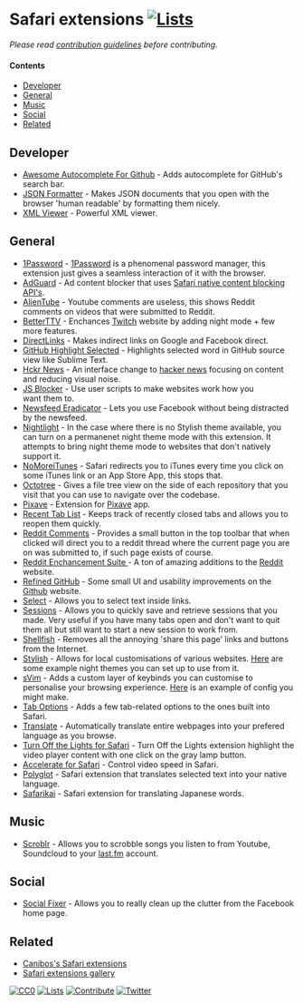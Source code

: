 # Safari extensions [![Lists](https://img.shields.io/badge/-more%20lists-0a0a0a.svg?style=flat&colorA=0a0a0a)](https://github.com/learn-anything/curated-lists#readme)

_Please read [contribution guidelines](CONTRIBUTING.md#readme) before contributing._

#### Contents

- [Developer](#developer)
- [General](#general)
- [Music](#music)
- [Social](#social)
- [Related](#related)

## Developer

- [Awesome Autocomplete For Github](https://github.com/algolia/github-awesome-autocomplete) - Adds autocomplete for GitHub's search bar.
- [JSON Formatter](https://github.com/rfletcher/safari-json-formatter) - Makes JSON documents that you open with the browser 'human readable' by formatting them nicely.
- [XML Viewer](https://github.com/sergeche/xmlview) - Powerful XML viewer.

## General

- [1Password](https://agilebits.com/onepassword/extensions) - [1Password](https://1password.com) is a phenomenal password manager, this extension just gives a seamless interaction of it with the browser.
- [AdGuard](https://adguard.com/en/adblock-adguard-safari.html) - Ad content blocker that uses [Safari native content blocking API's](https://developer.apple.com/library/content/documentation/Extensions/Conceptual/ContentBlockingRules/Introduction/Introduction.html).
- [AlienTube](https://github.com/mabako/alientube) - Youtube comments are useless, this shows Reddit comments on videos that were submitted to Reddit.
- [BetterTTV](https://nightdev.com/betterttv/) - Enchances [Twitch](http://twitch.tv/) website by adding night mode + few more features.
- [DirectLinks](http://canisbos.com/) - Makes indirect links on Google and Facebook direct.
- [GitHub Highlight Selected](https://github.com/Nuclides/github-highlight-selected) - Highlights selected word in GitHub source view like Sublime Text.
- [Hckr News](https://hckrnews.com/about.html#extensions) - An interface change to [hacker news](https://news.ycombinator.com/) focusing on content and reducing visual noise.
- [JS Blocker](http://jsblocker.toggleable.com/) - Use user scripts to make websites work how you want them to.
- [Newsfeed Eradicator](http://antonosika.github.io/newsfeed-eradicator/) - Lets you use Facebook without being distracted by the newsfeed.
- [Nightlight](https://github.com/Gofake1/Nightlight) - In the case where there is no Stylish theme available, you can turn on a permanenet night theme mode with this extension. It attempts to bring night theme mode to websites that don't natively support it.
- [NoMoreiTunes](http://nomoreitunes.einserver.de/) - Safari redirects you to iTunes every time you click on some iTunes link or an App Store App, this stops that.
- [Octotree](https://github.com/buunguyen/octotree) - Gives a file tree view on the side of each repository that you visit that you can use to navigate over the codebase.
- [Pixave](http://www.littlehj.com/Pixave.safariextz) - Extension for [Pixave](http://www.littlehj.com/mac/) app.
- [Recent Tab List](http://nickvdp.com/tablist/) - Keeps track of recently closed tabs and allows you to reopen them quickly.
- [Reddit Comments](http://safariextendr.com/extension/reddit-comments) - Provides a small button in the top toolbar that when clicked will direct you to a reddit thread where the current page you are on was submitted to, if such page exists of course.
- [Reddit Enchancement Suite ](https://github.com/honestbleeps/Reddit-Enhancement-Suite) - A ton of amazing additions to the [Reddit](http://www.reddit.com/) website.
- [Refined GitHub](https://github.com/lautis/refined-github-safari) - Some small UI and usability improvements on the [Github](https://github.com/) website.
- [Select](https://github.com/makoni/select-like-a-boss-for-safari) - Allows you to select text inside links.
- [Sessions](https://sessions-extension.github.io/Sessions/) - Allows you to quickly save and retrieve sessions that you made. Very useful if you have many tabs open and don't want to quit them all but still want to start a new session to work from.
- [Shellfish](http://open-bits.com/shellfish/) - Removes all the annoying 'share this page' links and buttons from the Internet.
- [Stylish](http://sobolev.us/stylish/) - Allows for local customisations of various websites. [Here](https://wiki.nikitavoloboev.xyz/web/browsers/stylish.html) are some example night themes you can set up to use from it.
- [sVim](https://github.com/flipxfx/sVim) - Adds a custom layer of keybinds you can customise to personalise your browsing experience. [Here](https://gist.github.com/c26e6a05e4e426e0542e55b7513b581c) is an example of config you might make.
- [Tab Options](http://canisbos.com/taboptions) - Adds a few tab-related options to the ones built into Safari.
- [Translate](http://sidetree.com/extensions.html#Translate) - Automatically translate entire webpages into your prefered language as you browse.
- [Turn Off the Lights for Safari](https://www.turnoffthelights.com) - Turn Off the Lights extension highlight the video player content with one click on the gray lamp button.
- [Accelerate for Safari](https://itunes.apple.com/us/app/accelerate-for-safari/id1459809092?mt=12) - Control video speed in Safari.
- [Polyglot](https://github.com/uetchy/Polyglot) - Safari extension that translates selected text into your native language.
- [Safarikai](https://github.com/ashchan/safarikai) - Safari extension for translating Japanese words.

## Music

- [Scroblr](http://scroblr.fm/) - Allows you to scrobble songs you listen to from Youtube, Soundcloud to your [last.fm](http://last.fm) account.

## Social

- [Social Fixer](http://socialfixer.com/download.html) - Allows you to really clean up the clutter from the Facebook home page.

## Related

- [Canibos's Safari extensions](http://canisbos.com)
- [Safari extensions gallery](https://safari-extensions.apple.com)

[![CC0](https://img.shields.io/badge/license-CC0-0a0a0a.svg?style=flat&colorA=0a0a0a)](https://creativecommons.org/publicdomain/zero/1.0/)
[![Lists](https://img.shields.io/badge/-more%20lists-0a0a0a.svg?style=flat&colorA=0a0a0a)](https://github.com/learn-anything/curated-lists#readme)
[![Contribute](https://img.shields.io/badge/-contribute-0a0a0a.svg?style=flat&colorA=0a0a0a)](CONTRIBUTING.md#readme)
[![Twitter](http://bit.ly/latwitt)](https://twitter.com/learnanything_)

